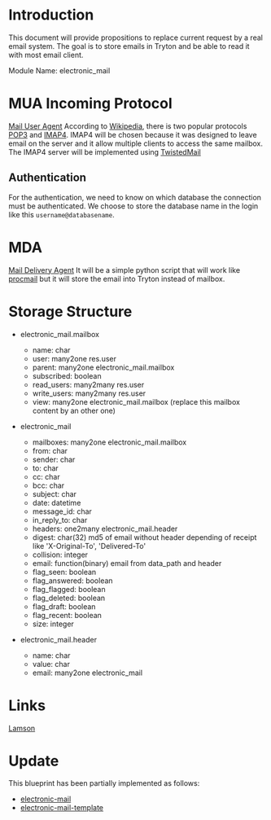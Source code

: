 

# Introduction #

This document will provide propositions to replace current request by a real email system.
The goal is to store emails in Tryton and be able to read it with most email client.

Module Name: electronic\_mail

# MUA Incoming Protocol #

[Mail User Agent](http://en.wikipedia.org/wiki/Mail_User_Agent)
According to [Wikipedia](http://en.wikipedia.org/wiki/Mail_User_Agent#Standards), there is two popular protocols [POP3](http://en.wikipedia.org/wiki/POP3) and [IMAP4](http://en.wikipedia.org/wiki/IMAP4). IMAP4 will be chosen because it was designed to leave email on the server and it allow multiple clients to access the same mailbox.
The IMAP4 server will be implemented using [TwistedMail](http://twistedmatrix.com/trac/wiki/TwistedMail)

## Authentication ##

For the authentication, we need to know on which database the connection must be authenticated. We choose to store the database name in the login like this `username@databasename`.

# MDA #

[Mail Delivery Agent](http://en.wikipedia.org/wiki/Mail_delivery_agent)
It will be a simple python script that will work like [procmail](http://en.wikipedia.org/wiki/Procmail) but it will store the email into Tryton instead of mailbox.

# Storage Structure #

  * electronic\_mail.mailbox
    * name: char
    * user: many2one res.user
    * parent: many2one electronic\_mail.mailbox
    * subscribed: boolean
    * read\_users: many2many res.user
    * write\_users: many2many res.user
    * view: many2one electronic\_mail.mailbox (replace this mailbox content by an other one)

  * electronic\_mail
    * mailboxes: many2one electronic\_mail.mailbox
    * from: char
    * sender: char
    * to: char
    * cc: char
    * bcc: char
    * subject: char
    * date: datetime
    * message\_id: char
    * in\_reply\_to: char
    * headers: one2many electronic\_mail.header
    * digest: char(32) md5 of email without header depending of receipt like 'X-Original-To', 'Delivered-To'
    * collision: integer
    * email: function(binary) email from data\_path and header
    * flag\_seen: boolean
    * flag\_answered: boolean
    * flag\_flagged: boolean
    * flag\_deleted: boolean
    * flag\_draft: boolean
    * flag\_recent: boolean
    * size: integer

  * electronic\_mail.header
    * name: char
    * value: char
    * email: many2one electronic\_mail

# Links #

[Lamson](http://lamsonproject.org/)

# Update #

This blueprint has been partially implemented as follows:

  * [electronic-mail](https://github.com/openlabs/electronic-mail)
  * [electronic-mail-template](https://github.com/openlabs/electronic-mail-template)